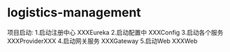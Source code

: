 # logistics-management
项目启动:
    1.启动注册中心
        XXXEureka
    2.启动配置中
        XXXConfig
    3.启动各个服务
        XXXProviderXXX
    4.启动网关服务
        XXXGateway
    5.启动Web
        XXXWeb
